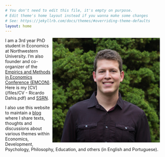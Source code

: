```yaml
---
# You don't need to edit this file, it's empty on purpose.
# Edit theme's home layout instead if you wanna make some changes
# See: https://jekyllrb.com/docs/themes/#overriding-theme-defaults
layout: home
---
```


<img src="./files/profile.jpg" alt="profile" style="width: 350px;" align="right"  />

I am a 3rd year PhD student in Economics at Northwestern University. I’m also founder and co-organizer of the [Empirics and Methods in Economics Conference (EMCON)](https://www.emconference2017.wordpress.com). Here is my [CV](/files/CV - Ricardo Dahis.pdf) and [SSRN](https://papers.ssrn.com/sol3/cf_dev/AbsByAuth.cfm?per_id=2786164).

I also use this website to maintain a [blog](blog) where I share texts, thoughts and discussions about various themes within Economics, Development, Psychology, Philosophy, Education, and others (in English and Portuguese).
